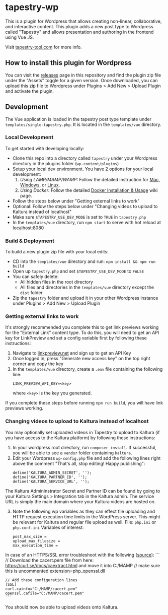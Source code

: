 # tapestry-wp

This is a plugin for Wordpress that allows creating non-linear, collaborative, and interactive content. This plugin adds a new post type to Wordpress called "Tapestry" and allows presentation and authoring in the frontend using Vue JS.

Visit [tapestry-tool.com](https://www.tapestry-tool.com) for more info.

## How to install this plugin for Wordpress

You can visit the [releases](https://github.com/wynnset/tapestry-wp/releases) page in this repository and find the plugin zip file under the "Assets" toggle for a given version. Once downloaded, you can upload this zip file to Wordpress under Plugins > Add New > Upload Plugin and activate the plugin.

## Development

The Vue application is loaded in the tapestry post type template under `templates/single-tapestry.php`. It is located in the `templates/vue` directory.

### Local Development

To get started with developing locally:
- Clone this repo into a directory called `tapestry` under your Wordpress directory in the plugins folder (`wp-content/plugins`)
- Setup your local dev environment. You have 2 options for your local development:
  1. *Using LAMP/MAMP/WAMP:* Follow the detailed instruction for [Mac, Windows](https://github.com/wynnset/tapestry-wp/wiki/Getting-Started-(Mac-&-Windows)), or [Linux](https://github.com/wynnset/tapestry-wp/wiki/Getting-Started-on-Arch-Linux).
  2. *Using Docker:* Follow the detailed [Docker Installation & Usage](https://github.com/wynnset/tapestry-wp/wiki/Docker-Installation-&-Usage) wiki page.
- Follow the steps below under "Getting external links to work"
- Optional: Follow the steps below under "Changing videos to upload to Kaltura instead of localhost"
- Make sure `$TAPESTRY_USE_DEV_MODE` is set to `TRUE` in `tapestry.php`
- In the `templates/vue` directory, run `npm start` to serve with hot reload at localhost:8080

### Build & Deployment

To build a new plugin zip file with your local edits:
- CD into the `templates/vue` directory and run: `npm install && npm run build`
- Open up `tapestry.php` and set `$TAPESTRY_USE_DEV_MODE` to `FALSE`
- You can safely delete:
  - All hidden files in the root directory
  - All files and directories in the `templates/vue` directory except the `dist` folder
- Zip the `tapestry` folder and upload it in your other Wordpress instance under Plugins > Add New > Upload Plugin

### Getting external links to work

It's strongly recommended you complete this to get link previews working for the "External Link" content type. To do this, you will need to get an API key for LinkPreview and set a config variable first by following these instructions:

1. Navigate to [linkpreview.net](https://www.linkpreview.net/) and sign up to get an API Key
2. Once logged in, press "Generate new access key" on the top right corner and copy the key
3. In the `templates/vue` directory, create a `.env` file containing the following line:
    ```
    LINK_PREVIEW_API_KEY=<key>
    ```
    where `<key>` is the key you generated.

If you complete these steps before running `npm run build`, you will have link previews working.

### Changing videos to upload to Kaltura instead of localhost

You may optionally set uploaded videos in Tapestry to upload to Kaltura (if you have access to the Kaltura platform) by following these instructions:

1. In your wordpress root directory, run `composer install`. If successful, you will be able to see a `vendor` folder containing `kaltura`.
2. Edit your Wordpress `wp-config.php` file and add the following lines right above the comment "That's all, stop editing! Happy publishing":
    ```
    define('KALTURA_ADMIN_SECRET', '');
    define('KALTURA_PARTNER_ID', '');
    define('KALTURA_SERVICE_URL', '');
    ```
The Kaltura Admininstrator Secret and Partner ID can be found by going to your Kaltura Settings > Integration tab in the Kaltura admin. The service URL is simply the main domain where your Kaltura videos are hosted on.

3. Note the following wp variables as they can effect file uploading and HTTP request execution time limits in the WordPress server. This might be relevant for Kaltura and regular file upload as well.
  File: `php.ini` or `php.conf.ini`
  Variables of interest:
    ```
    post_max_size = 
    upload_max_filesize =
    max_execution_time =
    ```
  In case of an HTTPS/SSL error troubleshoot with the following ([source](https://stackoverflow.com/questions/28858351/php-ssl-certificate-error-unable-to-get-local-issuer-certificate)):
    ```
    // Download the cacert.pem file from here: https://curl.se/docs/caextract.html and move it into C:/MAMP
    // make sure this is uncommented
    extension=php_openssl.dll

    // Add these configuration lines
    [SSL]
    curl.cainfo="C:/MAMP/cacert.pem"
    openssl.cafile="C:/MAMP/cacert.pem"
    ```
You should now be able to upload videos onto Kaltura.

